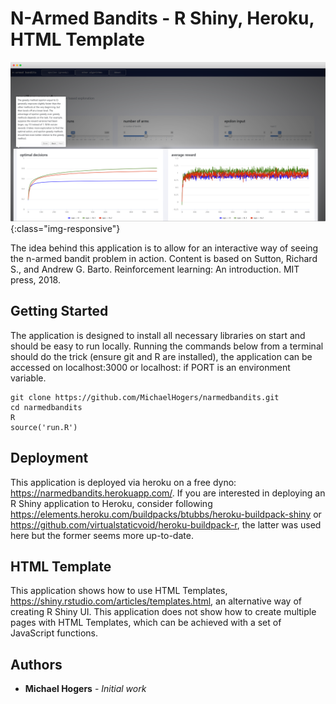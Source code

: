 # N-Armed Bandits - R Shiny, Heroku, HTML Template

![](www/img/narmedbandits.png){:class="img-responsive"}

The idea behind this application is to allow for an interactive way of seeing the n-armed bandit problem in action. Content is based on Sutton, Richard S., and Andrew G. Barto. Reinforcement learning: An introduction. MIT press, 2018.

## Getting Started

The application is designed to install all necessary libraries on start and should be easy to run locally. Running the commands below from a terminal should do the trick (ensure git and R are installed), the application can be accessed on localhost:3000 or localhost:<PORT> if PORT is an environment variable.

```
git clone https://github.com/MichaelHogers/narmedbandits.git
cd narmedbandits
R
source('run.R')
```

## Deployment

This application is deployed via heroku on a free dyno: https://narmedbandits.herokuapp.com/. If you are interested in deploying an R Shiny application to Heroku, consider following https://elements.heroku.com/buildpacks/btubbs/heroku-buildpack-shiny or https://github.com/virtualstaticvoid/heroku-buildpack-r, the latter was used here but the former seems more up-to-date.

## HTML Template

This application shows how to use HTML Templates, https://shiny.rstudio.com/articles/templates.html, an alternative way of creating R Shiny UI. This application does not show how to create multiple pages with HTML Templates, which can be achieved with a set of JavaScript functions.

## Authors

* **Michael Hogers** - *Initial work* 


